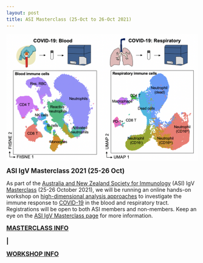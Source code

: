 ```yaml
---
layout: post
title: ASI Masterclass (25-Oct to 26-Oct 2021)
---
```


![](https://github.com/ImmuneDynamics/ImmuneDynamics.github.io/blob/master/workshops/COVID-19%20all%202.png?raw=true)

<p>
<b>
<span style="font-size: 17px">
ASI IgV Masterclass 2021 (25-26 Oct)
</span>
</b>
</p>

<p>
As part of the 
<a href="https://www.immunology.org.au/events/2021-IgV-Masterclass-on-Quantitative-Immunology/">Australia and New Zealand Society for Immunology</a>
(ASI) IgV 
<a href="https://www.immunology.org.au/events/2021-IgV-Masterclass-on-Quantitative-Immunology/">Masterclass</a> 
(25-26 October 2021), we will be running an online hands-on workshop on 
<a href="https://immunedynamics.io/research/analysis/">high-dimensional analysis approaches</a> 
to investigate the immune response to 
<a href="https://immunedynamics.io/research/disease/#sars-cov-2-and-covid-19">COVID-19</a>
in the blood and respiratory tract. 
Registrations will be open to both ASI members and non-members. Keep an eye on the 
<a href="https://www.immunology.org.au/events/2021-IgV-Masterclass-on-Quantitative-Immunology/">ASI IgV Masterclass page</a> 
for more information.
</p>

<a href="https://www.immunology.org.au/events/2021-IgV-Masterclass-on-Quantitative-Immunology/" target="_blank" rel="noopener noreferrer">
<b><span style="font-size: 16px">MASTERCLASS INFO</span></b>
</a>

<b><span style="font-size: 16px">  |  </span></b>

<a href="https://immunedynamics.io/workshops/masterclass2021" target="_blank" rel="noopener noreferrer">
<b><span style="font-size: 16px">WORKSHOP INFO</span></b>
</a>

